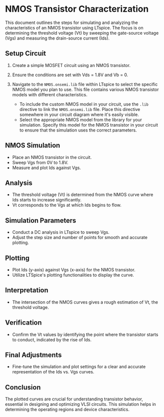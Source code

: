 # NMOS Transistor Characterization

This document outlines the steps for simulating and analyzing the characteristics of an NMOS transistor using LTspice. The focus is on determining the threshold voltage (Vt) by sweeping the gate-source voltage (Vgs) and measuring the drain-source current (Ids).

## Setup Circuit

1. Create a simple MOSFET circuit using an NMOS transistor.

2. Ensure the conditions are set with Vds = 1.8V and Vb = 0.

3. Navigate to the `NMOS.onsemi.lib` file within LTspice to select the specific NMOS model you plan to use. This file contains various NMOS transistor models with different characteristics.
   - To include the custom NMOS model in your circuit, use the `.lib` directive to link the `NMOS.onsemi.lib` file. Place this directive somewhere in your circuit diagram where it's easily visible.
   - Select the appropriate NMOS model from the library for your simulation. Specify this model for the NMOS transistor in your circuit to ensure that the simulation uses the correct parameters.


## NMOS Simulation

- Place an NMOS transistor in the circuit.
- Sweep Vgs from 0V to 1.8V.
- Measure and plot Ids against Vgs.

## Analysis

- The threshold voltage (Vt) is determined from the NMOS curve where Ids starts to increase significantly.
- Vt corresponds to the Vgs at which Ids begins to flow.

## Simulation Parameters

- Conduct a DC analysis in LTspice to sweep Vgs.
- Adjust the step size and number of points for smooth and accurate plotting.

## Plotting

- Plot Ids (y-axis) against Vgs (x-axis) for the NMOS transistor.
- Utilize LTSpice's plotting functionalities to display the curve.

## Interpretation

- The intersection of the NMOS curves gives a rough estimation of Vt, the threshold voltage.

## Verification

- Confirm the Vt values by identifying the point where the transistor starts to conduct, indicated by the rise of Ids.

## Final Adjustments

- Fine-tune the simulation and plot settings for a clear and accurate representation of the Ids vs. Vgs curves.

## Conclusion

The plotted curves are crucial for understanding transistor behavior, essential in designing and optimizing VLSI circuits. This simulation helps in determining the operating regions and device characteristics.
